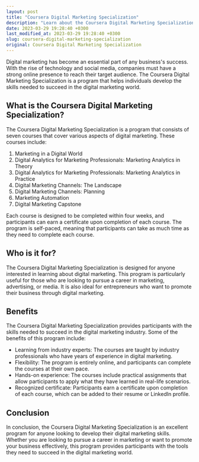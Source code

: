 ```yaml
---
layout: post
title: "Coursera Digital Marketing Specialization"
description: "Learn about the Coursera Digital Marketing Specialization and how it can benefit your career."
date: 2023-03-29 19:28:40 +0300
last_modified_at: 2023-03-29 19:28:40 +0300
slug: coursera-digital-marketing-specialization
original: Coursera Digital Marketing Specialization
---
```


Digital marketing has become an essential part of any business's success. With the rise of technology and social media, companies must have a strong online presence to reach their target audience. The Coursera Digital Marketing Specialization is a program that helps individuals develop the skills needed to succeed in the digital marketing world.

## What is the Coursera Digital Marketing Specialization?

The Coursera Digital Marketing Specialization is a program that consists of seven courses that cover various aspects of digital marketing. These courses include:

1. Marketing in a Digital World
2. Digital Analytics for Marketing Professionals: Marketing Analytics in Theory
3. Digital Analytics for Marketing Professionals: Marketing Analytics in Practice
4. Digital Marketing Channels: The Landscape
5. Digital Marketing Channels: Planning
6. Marketing Automation
7. Digital Marketing Capstone

Each course is designed to be completed within four weeks, and participants can earn a certificate upon completion of each course. The program is self-paced, meaning that participants can take as much time as they need to complete each course.

## Who is it for?

The Coursera Digital Marketing Specialization is designed for anyone interested in learning about digital marketing. This program is particularly useful for those who are looking to pursue a career in marketing, advertising, or media. It is also ideal for entrepreneurs who want to promote their business through digital marketing.

## Benefits

The Coursera Digital Marketing Specialization provides participants with the skills needed to succeed in the digital marketing industry. Some of the benefits of this program include:

- Learning from industry experts: The courses are taught by industry professionals who have years of experience in digital marketing.
- Flexibility: The program is entirely online, and participants can complete the courses at their own pace.
- Hands-on experience: The courses include practical assignments that allow participants to apply what they have learned in real-life scenarios.
- Recognized certificate: Participants earn a certificate upon completion of each course, which can be added to their resume or LinkedIn profile.

## Conclusion

In conclusion, the Coursera Digital Marketing Specialization is an excellent program for anyone looking to develop their digital marketing skills. Whether you are looking to pursue a career in marketing or want to promote your business effectively, this program provides participants with the tools they need to succeed in the digital marketing world.